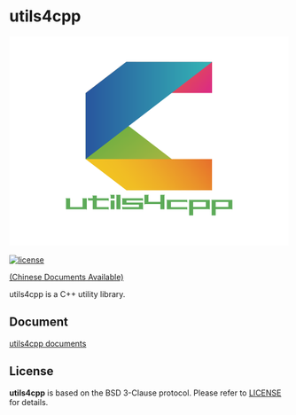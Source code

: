 # utils4cpp

![avatar](./doc/logo/utils4cpp.svg)

[![license](https://img.shields.io/badge/license-BSD%203--Clause-blue)](LICENSE)

[(Chinese Documents Available)](README.md)

utils4cpp is a C++ utility library.

## Document

[utils4cpp documents](https://shaoguangwu.github.io/utils4cpp/doc/html/index.html)

## License

**utils4cpp** is based on the BSD 3-Clause protocol. Please refer to [LICENSE](LICENSE) for details.
